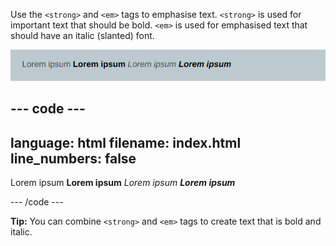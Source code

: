 Use the `<strong>` and `<em>` tags to emphasise text. `<strong>` is used for important text that should be bold. `<em>` is used for emphasised text that should have an italic (slanted) font.

!['Lorem ipsum' text in plain, bold, italic, and bold italic.](images/strong-em-text.png)

--- code ---
---
language: html
filename: index.html
line_numbers: false
---

<section>
  <p>Lorem ipsum <strong>Lorem ipsum</strong> <em>Lorem ipsum</em> <strong><em>Lorem ipsum</em></strong></p>
</section>

--- /code ---

**Tip:** You can combine `<strong>` and `<em>` tags to create text that is bold and italic.
